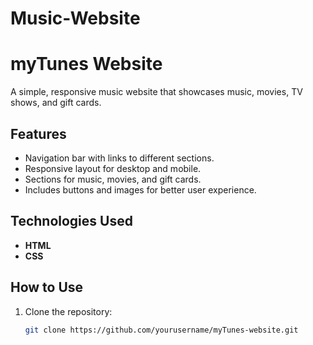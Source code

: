 # Music-Website

# myTunes Website

A simple, responsive music website that showcases music, movies, TV shows, and gift cards.

## Features
- Navigation bar with links to different sections.
- Responsive layout for desktop and mobile.
- Sections for music, movies, and gift cards.
- Includes buttons and images for better user experience.

## Technologies Used
- **HTML**
- **CSS**

## How to Use
1. Clone the repository:
   ```bash
   git clone https://github.com/yourusername/myTunes-website.git
